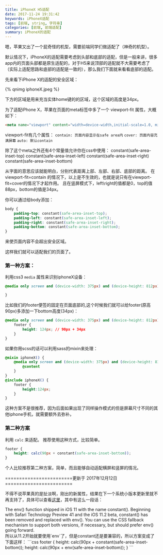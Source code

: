 ```yaml
---
title: iPhoneX H5适配
date: 2017-11-24 19:31:42
keywords: iPhoneX适配
tags: [前端, string, 字符串]
categories: [前端, 前端适配]
summary: iPhoneX的适配
---
```


嗯，苹果又出了一个屁奇怪的机型，需要前端同学们做适配了（神奇的机型）。

默认情况下，iPhoneX的适配需要考虑到头部和底部的适配，但是一般来讲，很多app内的页面头部都是原生适配的，对于H5来说顶部的适配就不大需要考虑了（实际上适配思路和底部的适配是一致的），那么我们下面就来看看底部的适配。

先来看下iPhone X的适配的安全区域：

{% qnimg iphoneX.jpeg %}

下方的区域是用来充当实体home键的的区域，这个区域的高度是34px。

为了适配iPhone X，苹果在页面的meta标签中多了一个 viewport-fit 属性，大概如下：

```html
<meta name="viewport" content="width=device-width,initial-scale=1.0, minimum-scale=1.0, maximum-scale=1.0, user-scalable=no, viewport-fit=cover">
```
viewport-fit有几个属性：
`contain: 页面内容显示在safe area内`
`cover: 页面内容充满屏幕`
`auto: 默认contain`

除了这个meta之外还有4个常量值允许你在css中使用：
constant(safe-area-inset-top)
constant(safe-area-inset-left)
constant(safe-area-inset-right)
constant(safe-area-inset-bottom)

从字面的意思应该就能明白，分别代表距离上部、左部、右部、底部的距离。
在 viewport-fit=contain 的情况下，以上是不生效的，也就是说只有在viewport-fit=cover的情况下才起作用。
且在竖屏模式下，left\right的值都是0，top的值88px，bottom的值是34px。

你可以通过给body添加：
```css
body {
    padding-top: constant(safe-area-inset-top);
    padding-left: constant(safe-area-inset-left);
    padding-right: constant(safe-area-inset-right);
    padding-bottom: constant(safe-area-inset-bottom);
}
```
来使页面内容不会超出安全区域。

这样我们就可以适配我们的页面了。

### 第一种方案：
利用css3 `media` 属性来识别iphoneX设备：
```css
@media only screen and (device-width: 375px) and (device-height: 812px) and (-webkit-device-pixel-ratio: 3) {

}
```
比如我们的footer便签的固定在页面底部的,这个时候我们就可以给footer(原高90px)多添加一下bottom高度(34px)：
```css
@media only screen and (device-width: 375px) and (device-height: 812px) and (-webkit-device-pixel-ratio: 3) {
    footer {
        height: 124px; // 90px + 34px
    }
}
```
如果你用scss的话可以利用sass的mixin来处理：
```css
@mixin iphoneX() {
    @media only screen and (device-width: 375px) and (device-height: 812px) and (-webkit-device-pixel-ratio: 3) {
        @content
    }
}
@include iphoneX() {
    footer {
        height:124px;
    }
}
```
这种方案不是很推荐，因为后面如果出现了同样操作模式的但是屏幕尺寸不同的其他iphone手机，就需要额外去弥补。

### 第二种方案

利用 `calc` 来适配。
推荐使用这种方式，比较简单。

```css
footer {
    height: calc(90px + constant(safe-area-inset-bottom));
}
```
个人比较推荐第二种方案，简单，而且能够自动适配横屏和竖屏的情况。

========================更新于 2017年12月12日========================

不得不说苹果真的是扯淡啊，刚出的新属性，结果在下一个系统小版本更新里就不再支持了，具体可以查看[这里](https://webkit.org/blog/7929/designing-websites-for-iphone-x/)，其中有这么一段话：
<div class="tip">The env() function shipped in iOS 11 with the name constant(). Beginning with Safari Technology Preview 41 and the iOS 11.2 beta, constant() has been removed and replaced with env(). You can use the CSS fallback mechanism to support both versions, if necessary, but should prefer env() going forward.
</div>
所以从11.2开始就要使用`env`了，但是constant还是要兼容的，所以方案变成了下面这样：
```css
footer {
    height: calc(90px + constant(safe-area-inset-bottom));
    height: calc(90px + env(safe-area-inset-bottom));
}
```

